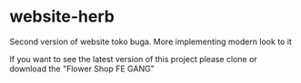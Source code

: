 # website-herb
Second version of website toko buga. More implementing modern look to it

If you want to see the latest version of this project please clone or download the "Flower Shop FE GANG"
